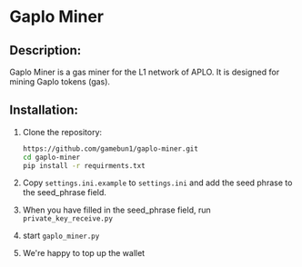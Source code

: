 # Gaplo Miner

## Description:

Gaplo Miner is a gas miner for the L1 network of APLO. It is designed for mining Gaplo tokens (gas).

## Installation:

1. Clone the repository:
   ```bash
   https://github.com/gamebun1/gaplo-miner.git
   cd gaplo-miner
   pip install -r requirments.txt
    ```

2. Copy `settings.ini.example` to `settings.ini` and add the seed phrase to the seed_phrase field.

3. When you have filled in the seed_phrase field, run `private_key_receive.py`

4. start `gaplo_miner.py`

5. We're happy to top up the wallet
